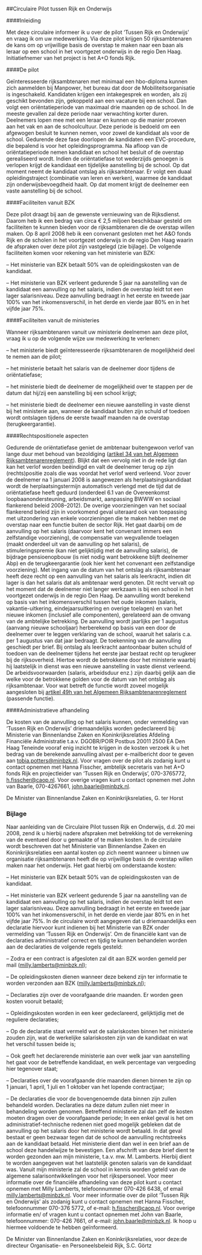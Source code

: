 <meta http-equiv='Content-Type' content='text/html; charset=utf-8' />

##Circulaire Pilot tussen Rijk en Onderwijs

####Inleiding

Met deze circulaire informeer ik u over de pilot ‘Tussen Rijk en Onderwijs’ en vraag ik om uw medewerking. Via deze pilot krijgen 50 rijksambtenaren de kans om op vrijwillige basis de overstap te maken naar een baan als leraar op een school in het voortgezet onderwijs in de regio Den Haag. Initiatiefnemer van het project is het A+O fonds Rijk.    

####De pilot

Geïnteresseerde rijksambtenaren met minimaal een hbo-diploma kunnen zich aanmelden bij Manpower, het bureau dat door de Mobiliteitsorganisatie is ingeschakeld. Kandidaten krijgen een intakegesprek en worden, als zij geschikt bevonden zijn, gekoppeld aan een vacature bij een school. Dan volgt een oriëntatieperiode van maximaal drie maanden op de school. In de meeste gevallen zal deze periode naar verwachting korter duren. Deelnemers lopen mee met een leraar en kunnen op die manier proeven aan het vak en aan de schoolcultuur. Deze periode is bedoeld om een afgewogen besluit te kunnen nemen, voor zowel de kandidaat als voor de school. Gedurende deze fase doorlopen de kandidaten een EVC-procedure, die bepalend is voor het opleidingsprogramma. Na afloop van de oriëntatieperiode nemen kandidaat en school het besluit of de overstap gerealiseerd wordt. Indien de oriëntatiefase tot wederzijds genoegen is verlopen krijgt de kandidaat een tijdelijke aanstelling bij de school. Op dat moment neemt de kandidaat ontslag als rijksambtenaar. Er volgt een duaal opleidingstraject (combinatie van leren en werken), waarmee de kandidaat zijn onderwijsbevoegdheid haalt. Op dat moment krijgt de deelnemer een vaste aanstelling bij de school.    

####Faciliteiten vanuit BZK

Deze pilot draagt bij aan de gewenste vernieuwing van de Rijksdienst. Daarom heb ik een bedrag van circa € 2,5 miljoen beschikbaar gesteld om faciliteiten te kunnen bieden voor de rijksambtenaren die de overstap willen maken. Op 8 april 2008 heb ik een convenant gesloten met het A&O fonds Rijk en de scholen in het voortgezet onderwijs in de regio Den Haag waarin de afspraken over deze pilot zijn vastgelegd (zie bijlage). De volgende faciliteiten komen voor rekening van het ministerie van BZK: 

– Het ministerie van BZK betaalt 50% van de opleidingskosten van de kandidaat.  

– Het ministerie van BZK verleent gedurende 5 jaar na aanstelling van de kandidaat een aanvulling op het salaris, indien de overstap leidt tot een lager salarisniveau. Deze aanvulling bedraagt in het eerste en tweede jaar 100% van het inkomensverschil, in het derde en vierde jaar 80% en in het vijfde jaar 75%.      

####Faciliteiten vanuit de ministeries

Wanneer rijksambtenaren vanuit uw ministerie deelnemen aan deze pilot, vraag ik u op de volgende wijze uw medewerking te verlenen: 

– het ministerie biedt geïnteresseerde rijksambtenaren de mogelijkheid deel te nemen aan de pilot;  

– het ministerie betaalt het salaris van de deelnemer door tijdens de oriëntatiefase;  

– het ministerie biedt de deelnemer de mogelijkheid over te stappen per de datum dat hij/zij een aanstelling bij een school krijgt;  

– het ministerie biedt de deelnemer een nieuwe aanstelling in vaste dienst bij het ministerie aan, wanneer de kandidaat buiten zijn schuld of toedoen wordt ontslagen tijdens de eerste twaalf maanden na de overstap (terugkeergarantie).      

####Rechtspositionele aspecten

Gedurende de oriëntatiefase geniet de ambtenaar buitengewoon verlof van lange duur met behoud van bezoldiging ([artikel 34 van het Algemeen Rijksambtenarenreglement](../../../../../../../../AMvB/algemeen/rijksambtenarenreglement/BWBR0001950/README.md)). Blijkt dat een vervolg niet in de rede ligt dan kan het verlof worden beëindigd en valt de deelnemer terug op zijn (rechts)positie zoals die was voordat het verlof werd verleend. Voor zover de deelnemer na 1 januari 2008 is aangewezen als herplaatsingskandidaat wordt de herplaatsingstermijn automatisch verlengd met de tijd dat de oriëntatiefase heeft geduurd (onderdeel 6.1 van de Overeenkomst loopbaanondersteuning, arbeidsmarkt, aanpassing BWWW en sociaal flankerend beleid 2008–2012). De overige voorzieningen van het sociaal flankerend beleid zijn in voorkomend geval uiteraard ook van toepassing met uitzondering van enkele voorzieningen die te maken hebben met de overstap naar een functie buiten de sector Rijk. Het gaat daarbij om de aanvulling op het salaris (daarvoor kent het convenant immers een zelfstandige voorziening), de compensatie van wegvallende toelagen (maakt onderdeel uit van de aanvulling op het salaris), de stimuleringspremie (kan niet gelijktijdig met de aanvulling salaris), de bijdrage pensioenopbouw (is niet nodig want betrokkene blijft deelnemer Abp) en de terugkeergarantie (ook hier kent het convenant een zelfstandige voorziening). Met ingang van de datum van het ontslag als rijksambtenaar heeft deze recht op een aanvulling van het salaris als leerkracht, indien dit lager is dan het salaris dat als ambtenaar werd genoten. Dit recht vervalt op het moment dat de deelnemer niet langer werkzaam is bij een school in het voortgezet onderwijs in de regio Den Haag. De aanvulling wordt berekend op basis van het inkomensverschil tussen het oude inkomen (salaris, vakantie-uitkering, eindejaarsuitkering en overige toelagen) en van het nieuwe inkomen (inclusief alle componenten), gerelateerd aan de omvang van de ambtelijke betrekking. De aanvulling wordt jaarlijks per 1 augustus (aanvang nieuwe schooljaar) herberekend op basis van een door de deelnemer over te leggen verklaring van de school, waaruit het salaris c.a. per 1 augustus van dat jaar bedraagt. De toekenning van de aanvulling geschiedt per brief. Bij ontslag als leerkracht aantoonbaar buiten schuld of toedoen van de deelnemer tijdens het eerste jaar bestaat recht op terugkeer bij de rijksoverheid. Hiertoe wordt de betrokkene door het ministerie waarbij hij laatstelijk in dienst was een nieuwe aanstelling in vaste dienst verleend. De arbeidsvoorwaarden (salaris, arbeidsduur enz.) zijn daarbij gelijk aan die welke voor de betrokkene golden voor de datum van het ontslag als rijksambtenaar. Voor wat betreft de functie wordt zoveel mogelijk aangesloten bij [artikel 49h van het Algemeen Rijksambtenarenreglement](../../../../../../../../AMvB/algemeen/rijksambtenarenreglement/BWBR0001950/README.md) (passende functie).    

####Administratieve afhandeling

De kosten van de aanvulling op het salaris kunnen, onder vermelding van ‘Tussen Rijk en Onderwijs’ driemaandelijks worden gedeclareerd bij: Ministerie van Binnenlandse Zaken en Koninkrijksrelaties Afdeling Financiële Administratie t.a.v. DGOBR/POIR Postbus 20011 2500 EA Den Haag Teneinde vooraf enig inzicht te krijgen in de kosten verzoek ik u het bedrag van de berekende aanvulling alvast per e-mailbericht door te geven aan tobia.potters@minbzk.nl. Voor vragen over de pilot als zodanig kunt u contact opnemen met Hanna Fisscher, ambtelijk secretaris van het A+O fonds Rijk en projectleider van ‘Tussen Rijk en Onderwijs’, 070-3765772, h.fisscher@caop.nl. Voor overige vragen kunt u contact opnemen met John van Baarle, 070-4267661, john.baarle@minbzk.nl.     

De 
Minister van Binnenlandse Zaken en Koninkrijksrelaties, 
G. ter Horst    

### Bijlage  

Naar aanleiding van de Circulaire Pilot tussen Rijk en Onderwijs, d.d. 20 mei 2008, zend ik u hierbij nadere afspraken met betrekking tot de verrekening van de eventueel door u gemaakte of te maken kosten. In de circulaire wordt beschreven dat het Ministerie van Binnenlandse Zaken en Koninkrijksrelaties een aantal kosten op zich neemt wanneer u binnen uw organisatie rijksambtenaren heeft die op vrijwillige basis de overstap willen maken naar het onderwijs. Het gaat hierbij om onderstaande kosten: 

– Het ministerie van BZK betaalt 50% van de opleidingskosten van de kandidaat.  

– Het ministerie van BZK verleent gedurende 5 jaar na aanstelling van de kandidaat een aanvulling op het salaris, indien de overstap leidt tot een lager salarisniveau. Deze aanvulling bedraagt in het eerste en tweede jaar 100% van het inkomensverschil, in het derde en vierde jaar 80% en in het vijfde jaar 75%.   In de circulaire wordt aangegeven dat u driemaandelijks een declaratie hiervoor kunt indienen bij het Ministerie van BZK onder vermelding van ‘Tussen Rijk en Onderwijs’. Om de financiële kant van de declaraties administratief correct en tijdig te kunnen behandelen worden aan de declaraties de volgende regels gesteld: 

– Zodra er een contract is afgesloten zal dit aan BZK worden gemeld per mail (milly.lamberts@minbzk.nl);  

– De opleidingskosten dienen wanneer deze bekend zijn ter informatie te worden verzonden aan BZK (milly.lamberts@minbzk.nl);  

– Declaraties zijn over de voorafgaande drie maanden. Er worden geen kosten vooruit betaald;  

– Opleidingskosten worden in een keer gedeclareerd, gelijktijdig met de reguliere declaraties;  

– Op de declaratie staat vermeld wat de salariskosten binnen het ministerie zouden zijn, wat de werkelijke salariskosten zijn van de kandidaat en wat het verschil tussen beide is;  

– Ook geeft het declarerende ministerie aan over welk jaar van aanstelling het gaat voor de betreffende kandidaat, en welk percentage van vergoeding hier tegenover staat;  

– Declaraties over de voorafgaande drie maanden dienen binnen te zijn op 1 januari, 1 april, 1 juli en 1 oktober van het lopende contractjaar;  

– De declaraties die voor de bovengenoemde data binnen zijn zullen behandeld worden. Declaraties na deze datum zullen niet meer in behandeling worden genomen. Betreffend ministerie zal dan zelf de kosten moeten dragen over de voorafgaande periode;   In een enkel geval is het om administratief-technische redenen niet goed mogelijk gebleken dat de aanvulling op het salaris door het ministerie wordt betaald. In dat geval bestaat er geen bezwaar tegen dat de school de aanvulling rechtstreeks aan de kandidaat betaald. Het ministerie dient dan wel in een brief aan de school deze handelwijze te bevestigen. Een afschrift van deze brief dient te worden gezonden aan mijn ministerie, t.a.v. mw. M. Lamberts. Hierbij dient te worden aangegeven wat het laatstelijk genoten salaris van de kandidaat was. Vanuit mijn ministerie zal de school in kennis worden geteld van de algemene salarisontwikkelingen voor het rijkspersoneel. Voor meer informatie over de financiële afhandeling van deze pilot kunt u contact opnemen met Milly Lamberts, telefoonnummer 070-426 6438, of email milly.lamberts@minbzk.nl. Voor meer informatie over de pilot ‘Tussen Rijk en Onderwijs’ als zodanig kunt u contact opnemen met Hanna Fisscher, telefoonnummer 070-376 5772, of e-mail: h.fisscher@caop.nl. Voor overige informatie en/ of vragen kunt u contact opnemen met John van Baarle, telefoonnummer: 070-426 7661, of e-mail: john.baarle@minbzk.nl. Ik hoop u hiermee voldoende te hebben geïnformeerd.  

De 
Minister van Binnenlandse Zaken en Koninkrijksrelaties, voor deze:de 
directeur Organisatie- en Personeelsbeleid Rijk, 
S.C. Görtz    
